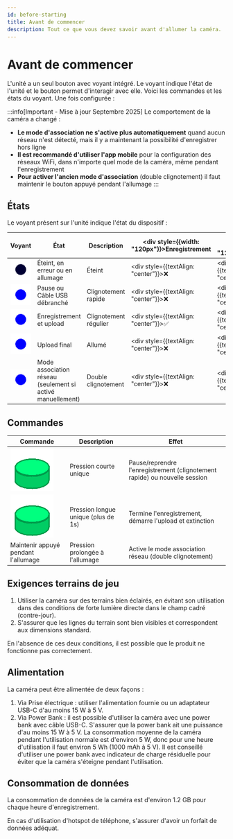 ```yaml
---
id: before-starting
title: Avant de commencer
description: Tout ce que vous devez savoir avant d'allumer la caméra.
---
```


# Avant de commencer
L'unité a un seul bouton avec voyant intégré. Le voyant indique l'état de l'unité et le bouton permet d'interagir avec elle.
Voici les commandes et les états du voyant.
Une fois configurée :

:::info[Important - Mise à jour Septembre 2025]
Le comportement de la caméra a changé :
- **Le mode d'association ne s'active plus automatiquement** quand aucun réseau n'est détecté, mais il y a maintenant la possibilité d'enregistrer hors ligne
- **Il est recommandé d'utiliser l'app mobile** pour la configuration des réseaux WiFi, dans n'importe quel mode de la caméra, même pendant l'enregistrement
- **Pour activer l'ancien mode d'association** (double clignotement) il faut maintenir le bouton appuyé pendant l'allumage
:::


## États

Le voyant présent sur l'unité indique l'état du dispositif :

| Voyant                                                    | État                                                      | Description        | <div style={{width: "120px"}}>Enregistrement</div> | <div style={{width: "120px"}}>Upload</div>   | <div style={{width: "120px"}}>Association</div> |
|-----------------------------------------------------------|-----------------------------------------------------------|--------------------|---------------------------------------------------|----------------------------------------------|--------------------------------------------------|
| ![éteint](/img/blink1_1000ms_0_0ms.gif)                   | Éteint, en erreur ou en allumage                          | Éteint             | <div style={{textAlign: "center"}}>❌</div>        | <div style={{textAlign: "center"}}>❌</div>   | <div style={{textAlign: "center"}}>❌</div>       |
| ![clignotement_rapide](/img/blink1_200ms_50_0ms.gif)      | Pause ou Câble USB débranché                              | Clignotement rapide| <div style={{textAlign: "center"}}>❌</div>        | <div style={{textAlign: "center"}}>✅</div>   | <div style={{textAlign: "center"}}>❌</div>       |
| ![clignotement_moyen](/img/blink1_1000ms_50_0ms.gif)      | Enregistrement et upload                                  | Clignotement régulier | <div style={{textAlign: "center"}}>✅</div>        | <div style={{textAlign: "center"}}>✅</div>   | <div style={{textAlign: "center"}}>❌</div>       |
| ![voyant_allumé](/img/blink1_1000ms_100_0ms.gif)          | Upload final                                             | Allumé             | <div style={{textAlign: "center"}}>❌</div>        | <div style={{textAlign: "center"}}>✅</div>   | <div style={{textAlign: "center"}}>❌</div>       |
| ![double_clignotement](/img/blink2_400ms_50_1000ms.gif)   | Mode association réseau (seulement si activé manuellement) | Double clignotement   | <div style={{textAlign: "center"}}>❌</div>        | <div style={{textAlign: "center"}}>❌</div>   | <div style={{textAlign: "center"}}>✅</div>       |


## Commandes

| Commande                                             | Description                         | Effet                                                      |
|------------------------------------------------------|-------------------------------------|------------------------------------------------------------|
| ![pression_courte](/img/button_spring_green_short.gif)   | Pression courte unique             | Pause/reprendre l'enregistrement (clignotement rapide) ou nouvelle session |
| ![pression_longue](/img/button_spring_green_long.gif)     | Pression longue unique (plus de 1s) | Termine l'enregistrement, démarre l'upload et extinction           |
| Maintenir appuyé pendant l'allumage                    | Pression prolongée à l'allumage | Active le mode association réseau (double clignotement)        |

## Exigences terrains de jeu

1. Utiliser la caméra sur des terrains bien éclairés, en évitant son utilisation dans des conditions de forte lumière directe dans le champ cadré (contre-jour).
2. S'assurer que les lignes du terrain sont bien visibles et correspondent aux dimensions standard.

En l'absence de ces deux conditions, il est possible que le produit ne fonctionne pas correctement.

## Alimentation

La caméra peut être alimentée de deux façons :

1. Via Prise électrique : utiliser l'alimentation fournie ou un adaptateur USB-C d'au moins 15 W à 5 V.
2. Via Power Bank : il est possible d'utiliser la caméra avec une power bank avec câble USB-C. S'assurer que la power bank ait une puissance d'au moins 15 W à 5 V. La consommation moyenne de la caméra pendant l'utilisation normale est d'environ 5 W, donc pour une heure d'utilisation il faut environ 5 Wh (1000 mAh à 5 V).
Il est conseillé d'utiliser une power bank avec indicateur de charge résiduelle pour éviter que la caméra s'éteigne pendant l'utilisation.

## Consommation de données

La consommation de données de la caméra est d'environ 1.2 GB pour chaque heure d'enregistrement.

En cas d'utilisation d'hotspot de téléphone, s'assurer d'avoir un forfait de données adéquat.